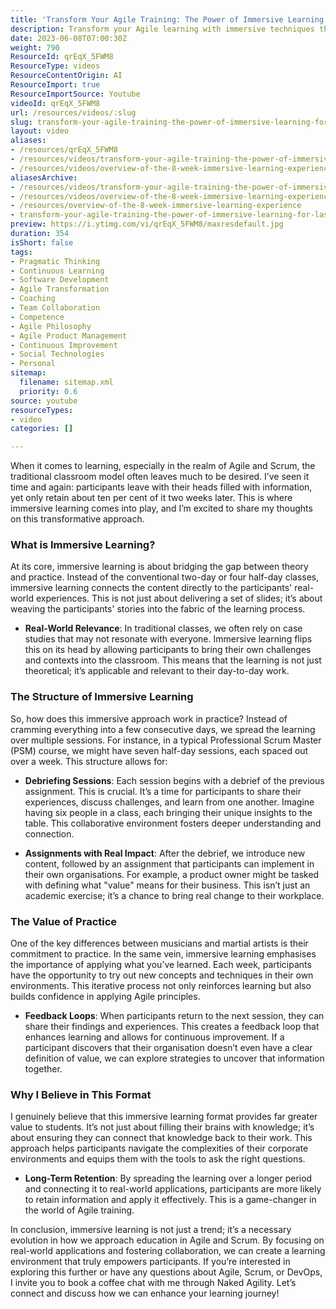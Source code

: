 ```yaml
---
title: 'Transform Your Agile Training: The Power of Immersive Learning for Lasting Impact'
description: Transform your Agile learning with immersive techniques that bridge theory and practice. Discover how real-world relevance boosts retention and application!
date: 2023-06-08T07:00:30Z
weight: 790
ResourceId: qrEqX_5FWM8
ResourceType: videos
ResourceContentOrigin: AI
ResourceImport: true
ResourceImportSource: Youtube
videoId: qrEqX_5FWM8
url: /resources/videos/:slug
slug: transform-your-agile-training-the-power-of-immersive-learning-for-lasting-impact
layout: video
aliases:
- /resources/qrEqX_5FWM8
- /resources/videos/transform-your-agile-training-the-power-of-immersive-learning-for-lasting-impact
- /resources/videos/overview-of-the-8-week-immersive-learning-experience
aliasesArchive:
- /resources/videos/transform-your-agile-training-the-power-of-immersive-learning-for-lasting-impact
- /resources/videos/overview-of-the-8-week-immersive-learning-experience
- /resources/overview-of-the-8-week-immersive-learning-experience
- transform-your-agile-training-the-power-of-immersive-learning-for-lasting-impact
preview: https://i.ytimg.com/vi/qrEqX_5FWM8/maxresdefault.jpg
duration: 354
isShort: false
tags:
- Pragmatic Thinking
- Continuous Learning
- Software Development
- Agile Transformation
- Coaching
- Team Collaboration
- Competence
- Agile Philosophy
- Agile Product Management
- Continuous Improvement
- Social Technologies
- Personal
sitemap:
  filename: sitemap.xml
  priority: 0.6
source: youtube
resourceTypes:
- video
categories: []

---
```

When it comes to learning, especially in the realm of Agile and Scrum, the traditional classroom model often leaves much to be desired. I’ve seen it time and again: participants leave with their heads filled with information, yet only retain about ten per cent of it two weeks later. This is where immersive learning comes into play, and I’m excited to share my thoughts on this transformative approach.

### What is Immersive Learning?

At its core, immersive learning is about bridging the gap between theory and practice. Instead of the conventional two-day or four half-day classes, immersive learning connects the content directly to the participants' real-world experiences. This is not just about delivering a set of slides; it’s about weaving the participants' stories into the fabric of the learning process.

- **Real-World Relevance**: In traditional classes, we often rely on case studies that may not resonate with everyone. Immersive learning flips this on its head by allowing participants to bring their own challenges and contexts into the classroom. This means that the learning is not just theoretical; it’s applicable and relevant to their day-to-day work.

### The Structure of Immersive Learning

So, how does this immersive approach work in practice? Instead of cramming everything into a few consecutive days, we spread the learning over multiple sessions. For instance, in a typical Professional Scrum Master (PSM) course, we might have seven half-day sessions, each spaced out over a week. This structure allows for:

- **Debriefing Sessions**: Each session begins with a debrief of the previous assignment. This is crucial. It’s a time for participants to share their experiences, discuss challenges, and learn from one another. Imagine having six people in a class, each bringing their unique insights to the table. This collaborative environment fosters deeper understanding and connection.

- **Assignments with Real Impact**: After the debrief, we introduce new content, followed by an assignment that participants can implement in their own organisations. For example, a product owner might be tasked with defining what "value" means for their business. This isn’t just an academic exercise; it’s a chance to bring real change to their workplace.

### The Value of Practice

One of the key differences between musicians and martial artists is their commitment to practice. In the same vein, immersive learning emphasises the importance of applying what you’ve learned. Each week, participants have the opportunity to try out new concepts and techniques in their own environments. This iterative process not only reinforces learning but also builds confidence in applying Agile principles.

- **Feedback Loops**: When participants return to the next session, they can share their findings and experiences. This creates a feedback loop that enhances learning and allows for continuous improvement. If a participant discovers that their organisation doesn’t even have a clear definition of value, we can explore strategies to uncover that information together.

### Why I Believe in This Format

I genuinely believe that this immersive learning format provides far greater value to students. It’s not just about filling their brains with knowledge; it’s about ensuring they can connect that knowledge back to their work. This approach helps participants navigate the complexities of their corporate environments and equips them with the tools to ask the right questions.

- **Long-Term Retention**: By spreading the learning over a longer period and connecting it to real-world applications, participants are more likely to retain information and apply it effectively. This is a game-changer in the world of Agile training.

In conclusion, immersive learning is not just a trend; it’s a necessary evolution in how we approach education in Agile and Scrum. By focusing on real-world applications and fostering collaboration, we can create a learning environment that truly empowers participants. If you’re interested in exploring this further or have any questions about Agile, Scrum, or DevOps, I invite you to book a coffee chat with me through Naked Agility. Let’s connect and discuss how we can enhance your learning journey!
